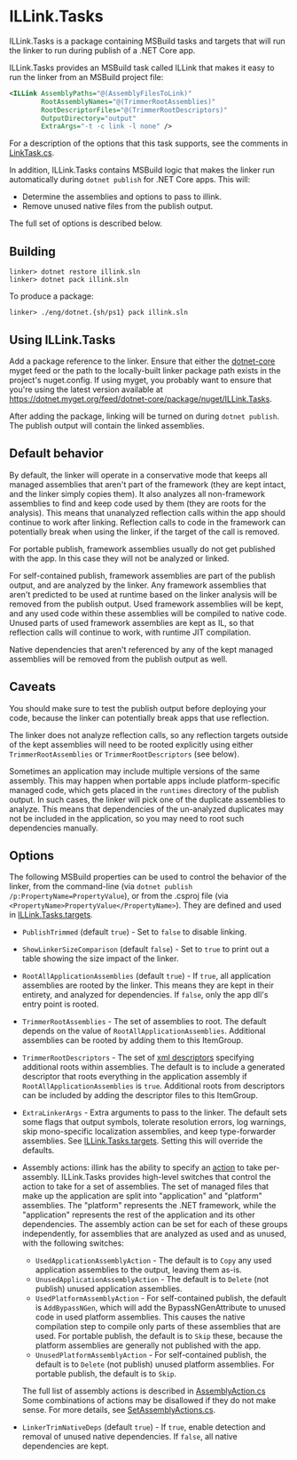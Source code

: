 # ILLink.Tasks

ILLink.Tasks is a package containing MSBuild tasks and targets that
will run the linker to run during publish of a .NET Core app.

ILLink.Tasks provides an MSBuild task called ILLink that makes it easy
to run the linker from an MSBuild project file:

```xml
<ILLink AssemblyPaths="@(AssemblyFilesToLink)"
        RootAssemblyNames="@(TrimmerRootAssemblies)"
        RootDescriptorFiles="@(TrimmerRootDescriptors)"
        OutputDirectory="output"
        ExtraArgs="-t -c link -l none" />
```

For a description of the options that this task supports, see the
comments in [LinkTask.cs](LinkTask.cs).


In addition, ILLink.Tasks contains MSBuild logic that makes the linker
run automatically during `dotnet publish` for .NET Core apps. This
will:

- Determine the assemblies and options to pass to illink.
- Remove unused native files from the publish output.

The full set of options is described below.

## Building

```
linker> dotnet restore illink.sln
linker> dotnet pack illink.sln
```

To produce a package:
```
linker> ./eng/dotnet.{sh/ps1} pack illink.sln
```

## Using ILLink.Tasks

Add a package reference to the linker. Ensure that either the
[dotnet-core](https://dotnet.myget.org/gallery/dotnet-core) myget feed
or the path to the locally-built linker package path exists in the
project's nuget.config. If using myget, you probably want to ensure
that you're using the latest version available at
https://dotnet.myget.org/feed/dotnet-core/package/nuget/ILLink.Tasks.

After adding the package, linking will be turned on during `dotnet
publish`. The publish output will contain the linked assemblies.

## Default behavior

By default, the linker will operate in a conservative mode that keeps
all managed assemblies that aren't part of the framework (they are
kept intact, and the linker simply copies them). It also analyzes all
non-framework assemblies to find and keep code used by them (they are
roots for the analysis). This means that unanalyzed reflection calls
within the app should continue to work after linking. Reflection calls
to code in the framework can potentially break when using the linker,
if the target of the call is removed.

For portable publish, framework assemblies usually do not get
published with the app. In this case they will not be analyzed or
linked.

For self-contained publish, framework assemblies are part of the
publish output, and are analyzed by the linker. Any framework
assemblies that aren't predicted to be used at runtime based on the
linker analysis will be removed from the publish output. Used
framework assemblies will be kept, and any used code within these
assemblies will be compiled to native code. Unused parts of used
framework assemblies are kept as IL, so that reflection calls will
continue to work, with runtime JIT compilation.

Native dependencies that aren't referenced by any of the kept managed
assemblies will be removed from the publish output as well.

## Caveats

You should make sure to test the publish output before deploying your
code, because the linker can potentially break apps that use
reflection.

The linker does not analyze reflection calls, so any reflection
targets outside of the kept assemblies will need to be rooted
explicitly using either `TrimmerRootAssemblies` or
`TrimmerRootDescriptors` (see below).

Sometimes an application may include multiple versions of the same
assembly. This may happen when portable apps include platform-specific
managed code, which gets placed in the `runtimes` directory of the
publish output. In such cases, the linker will pick one of the
duplicate assemblies to analyze. This means that dependencies of the
un-analyzed duplicates may not be included in the application, so you
may need to root such dependencies manually.

## Options

The following MSBuild properties can be used to control the behavior
of the linker, from the command-line (via `dotnet publish
/p:PropertyName=PropertyValue`), or from the .csproj file (via
`<PropertyName>PropertyValue</PropertyName>`). They are defined and
used in
[ILLink.Tasks.targets](ILLink.Tasks.targets).

- `PublishTrimmed` (default `true`) - Set to `false` to disable
  linking.

- `ShowLinkerSizeComparison` (default `false`) - Set to `true` to
  print out a table showing the size impact of the linker.

- `RootAllApplicationAssemblies` (default `true`) - If `true`, all
  application assemblies are rooted by the linker. This means they are
  kept in their entirety, and analyzed for dependencies. If `false`,
  only the app dll's entry point is rooted.

- `TrimmerRootAssemblies` - The set of assemblies to root. The default
  depends on the value of `RootAllApplicationAssemblies`. Additional
  assemblies can be rooted by adding them to this ItemGroup.

- `TrimmerRootDescriptors` - The set of [xml descriptors](../linker#syntax-of-xml-descriptor)
  specifying additional roots within assemblies. The default is to
  include a generated descriptor that roots everything in the
  application assembly if `RootAllApplicationAssemblies` is
  `true`. Additional roots from descriptors can be included by adding
  the descriptor files to this ItemGroup.

- `ExtraLinkerArgs` - Extra arguments to pass to the linker. The
  default sets some flags that output symbols, tolerate resolution
  errors, log warnings, skip mono-specific localization assemblies,
  and keep type-forwarder assemblies. See
  [ILLink.Tasks.targets](ILLink.Tasks.targets).
  Setting this will override the defaults.

- Assembly actions: illink has the ability to specify an [action](../linker#actions-on-the-assemblies) to
  take per-assembly. ILLink.Tasks provides high-level switches that
  control the action to take for a set of assemblies. The set of
  managed files that make up the application are split into
  "application" and "platform" assemblies. The "platform" represents
  the .NET framework, while the "application" represents the rest of
  the application and its other dependencies. The assembly action can
  be set for each of these groups independently, for assemblies that
  are analyzed as used and as unused, with the following switches:

  - `UsedApplicationAssemblyAction` - The default is to `Copy` any used
    application assemblies to the output, leaving them as-is.
  - `UnusedApplicationAssemblyAction` - The default is to `Delete` (not
    publish) unused application assemblies.
  - `UsedPlatformAssemblyAction` - For self-contained publish, the
    default is `AddBypassNGen`, which will add the BypassNGenAttribute
    to unused code in used platform assemblies. This causes the native
    compilation step to compile only parts of these assemblies that
    are used. For portable publish, the default is to `Skip` these,
    because the platform assemblies are generally not published with
    the app.
  - `UnusedPlatformAssemblyAction` - For self-contained publish, the
    default is to `Delete` (not publish) unused platform
    assemblies. For portable publish, the default is to `Skip`.

  The full list of assembly actions is described in
  [AssemblyAction.cs](../linker/Linker/AssemblyAction.cs) Some
  combinations of actions may be disallowed if they do not make
  sense. For more details, see
  [SetAssemblyActions.cs](SetAssemblyActions.cs).

- `LinkerTrimNativeDeps` (default `true`) - If `true`, enable
  detection and removal of unused native dependencies. If `false`, all
  native dependencies are kept.
